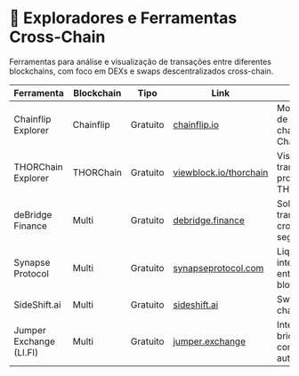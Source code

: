 # 🌉 Exploradores e Ferramentas Cross-Chain

Ferramentas para análise e visualização de transações entre diferentes blockchains, com foco em DEXs e swaps descentralizados cross-chain.

| Ferramenta           | Blockchain     | Tipo       | Link                                       | Descrição |
|----------------------|----------------|------------|--------------------------------------------|-----------|
| Chainflip Explorer   | Chainflip      | Gratuito   | [chainflip.io](https://chainflip.io) | Monitoramento de swaps cross-chain via Chainflip. |
| THORChain Explorer   | THORChain      | Gratuito   | [viewblock.io/thorchain](https://viewblock.io/thorchain) | Visualização de transações via protocolo THORChain. |
| deBridge Finance     | Multi          | Gratuito   | [debridge.finance](https://debridge.finance) | Solução para transferências cross-chain seguras. |
| Synapse Protocol     | Multi          | Gratuito   | [synapseprotocol.com](https://synapseprotocol.com) | Liquidez e interoperabilidade entre blockchains. |
| SideShift.ai         | Multi          | Gratuito   | [sideshift.ai](https://sideshift.ai) | Swaps cross-chain sem KYC. |
| Jumper Exchange (LI.FI) | Multi       | Gratuito   | [jumper.exchange](https://jumper.exchange) | Integra diversas bridges e DEXs com roteamento automatizado. |
